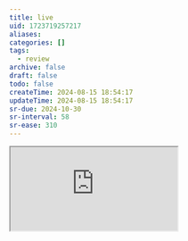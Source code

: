 ```yaml
---
title: live
uid: 1723719257217
aliases:
categories: []
tags:
  - review
archive: false
draft: false
todo: false
createTime: 2024-08-15 18:54:17
updateTime: 2024-08-15 18:54:17
sr-due: 2024-10-30
sr-interval: 58
sr-ease: 310
---
```


<iframe
  class="iframe_full"
  src="https://dict.youdao.com/result?word=live&lang=en"
>
</iframe>
